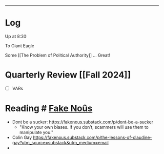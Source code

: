 

---

# Log

Up at 8:30 

To Giant Eagle 

Some [[The Problem of Political Authority]] ... Great! 

# Quarterly Review [[Fall 2024]]


- [ ]  VARs

# Reading # [Fake Noûs](https://fakenous.substack.com/)
- Dont be a sucker: https://fakenous.substack.com/p/dont-be-a-sucker
	- "Know your own biases. If you don’t, scammers will use them to manipulate you."
- Colin Gay https://fakenous.substack.com/p/the-lessons-of-claudine-gay?utm_source=substack&utm_medium=email
- 